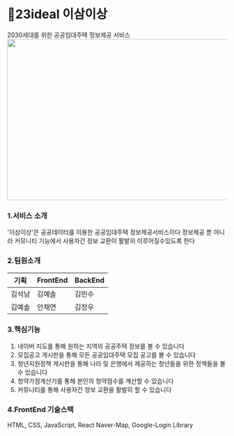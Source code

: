# 🏡23ideal 이삼이상 
2030세대를 위한 공공임대주택 정보제공 서비스
<img src="C:\Users\dksco\itamin\23ideal-Frontend\public\img\MainLogo.png"  width="700" height="370">


### 1.서비스 소개
'이삼이상'은 공공데이터를 이용한 공공임대주택 정보제공서비스이다
정보제공 뿐 아니라 커뮤니티 기능에서 사용자간 정보 교환이 활발히 이루어질수있도록 한다

### 2.팀원소개
|기획|FrontEnd|BackEnd|
|----|--------|-------|
|김석남|김예솔|김민수|
|김예솔|안채연|김정우|

### 3.핵심기능
1. 네이버 지도를 통해 원하는 지역의 공공주택 정보를 볼 수 있습니다
2. 모집공고 게시판을 통해 모든 공공임대주택 모집 공고를 볼 수 있습니다
3. 청년지원정책 게시판을 통해 나라 및 은행에서 제공하는 청년들을 위한 정책들을 볼 수 있습니다
4. 청약가점계산기를 통해 본인의 청약점수를 계산할 수 있습니다
5. 커뮤니티를 통해 사용자간 정보 교환을 활발히 할 수 있습니다

### 4.FrontEnd 기술스택

HTML, CSS, JavaScript, React
Naver-Map, Google-Login Library
